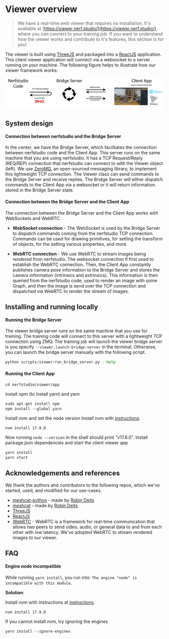 # Viewer overview

> We have a real-time web viewer that requires no installation. It's available at [https://viewer.nerf.studio/](https://viewer.nerf.studio/), where you can connect to your training job. If you want to understand how the viewer works and contribute to it's features, this section is for you!

The viewer is built using [ThreeJS](https://threejs.org/) and packaged into a [ReactJS](https://reactjs.org/) application. This client viewer application will connect via a websocket to a server running on your machine. The following figure helps to illustrate how our viewer framework works:

![visualize_dataset](imgs/viewer_figure.png)

## System design

#### Connection between nerfstudio and the Bridge Server

In the center, we have the Bridge Server, which facilitates the connection between nerfstudio code and the Client App. This server runs on the same machine that you are using nerfstudio. It has a TCP Request/Reply (REQ/REP) connection that nerfstudio can connect to with the Viewer object (left). We use [ZeroMQ](https://zeromq.org/), an open-sourced messaging library, to implement this lightweight TCP connection. The Viewer class can send commands to the Bridge Server and receive replies. The Bridge Server will either dispatch commands to the Client App via a websocket or it will return information stored in the Bridge Server state.

#### Connection between the Bridge Server and the Client App

The connection between the Bridge Server and the Client App works with WebSockets and WebRTC.

- **WebSocket connection** - The WebSocket is used by the Bridge Server to dispatch commands coming from the nerfstudio TCP connection. Commands can be used for drawing primitives, for setting the transform of objects, for the setting various properties, and more.

- **WebRTC connection** - We use WebRTC to stream images being rendered from nerfstudio. The websocket connection if first used to establish the WebRTC connection. Then, the Client App constantly publishes camera pose information to the Bridge Server and stores the camera information (intrinsics and extrinsics). This information is then queried from the nerfstudio code, used to render an image with some Graph, and then the image is send over the TCP connection and dispatched via WebRTC to render the stream of images.

## Installing and running locally

#### Running the Bridge Server

The viewer bridge server runs on the same machine that you use for training. The training code will connect to this server with a lightweight TCP connection using ZMQ. The training job will launch the viewer bridge server is you specify `--viewer.launch-bridge-server` in the terminal. Otherwise, you can launch the bridge server manually with the following script.

```python
python scripts/viewer/run_bridge_server.py --help
```

#### Running the Client App

```shell
cd nerfstudio/viewer/app
```

Install npm (to install yarn) and yarn

```shell
sudo apt-get install npm
npm install --global yarn
```

Install nvm and set the node version
Install nvm with [instructions](https://heynode.com/tutorial/install-nodejs-locally-nvm/).

```shell
nvm install 17.8.0
```

Now running `node --version` in the shell should print "v17.8.0".
Install package.json dependencies and start the client viewer app

```shell
yarn install
yarn start
```

## Acknowledgements and references

We thank the authors and contributors to the following repos, which we've started, used, and modified for our use-cases.

- [meshcat-python](https://github.com/rdeits/meshcat-python) - made by [Robin Deits](https://github.com/rdeits)
- [meshcat](https://github.com/rdeits/meshcat) - made by [Robin Deits](https://github.com/rdeits)
- [ThreeJS](https://threejs.org/)
- [ReactJS](https://reactjs.org/)
- [WebRTC](https://webrtc.org/) - WebRTC is a framework for real-time communication that allows two peers to send video, audio, or general data to and from each other with low latency. We've adopted WebRTC to stream rendered images to our viewer.

## FAQ

#### Engine node incompatible

While running `yarn install`, you run into: `The engine "node" is incompatible with this module.`

**Solution**:

Install nvm with instructions at [instructions](https://heynode.com/tutorial/install-nodejs-locally-nvm/).

```shell
nvm install 17.8.0
```

If you cannot install nvm, try ignoring the engines

```
yarn install --ignore-engines
```
